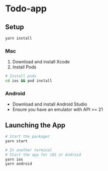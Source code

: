# Todo-app

## Setup

```sh
yarn install
```

### Mac

1. Download and install Xcode
2. Install Pods

```sh
# Install pods
cd ios && pod install
```

### Android

- Download and install Android Studio
- Ensure you have an emulator with API >= 21
## Launching the App

```sh
# Start the packager
yarn start

# In another terminal 
# Start the app for iOS or Android
yarn ios
yarn android
```



